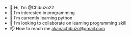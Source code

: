 - 👋 Hi, I’m @Chibuzo22
- 👀 I’m interested in programming
- 🌱 I’m currently learning python
- 💞️ I’m looking to collaborate on learning programming skill
- 📫 How to reach me akanachibuzo@gmail.com

<!---
Chibuzo22/Chibuzo22 is a ✨ special ✨ repository because its `README.md` (this file) appears on your GitHub profile.
You can click the Preview link to take a look at your changes.
--->
